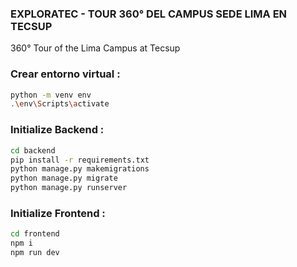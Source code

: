 ### EXPLORATEC - TOUR 360° DEL CAMPUS SEDE LIMA EN TECSUP

360° Tour of the Lima Campus at Tecsup

### Crear entorno virtual :

```sh
python -m venv env
.\env\Scripts\activate
```

### Initialize Backend :

```sh
cd backend
pip install -r requirements.txt
python manage.py makemigrations
python manage.py migrate
python manage.py runserver
```


### Initialize Frontend :

```sh
cd frontend
npm i
npm run dev
```
